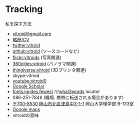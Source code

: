 # Tracking

私を探す方法


* vitroid@gmail.com
* [略歴/CV](/略歴_CV)
* [twitter:vitroid](http://twitter.com/vitroid)
* [github:vitroid](https://github.com/vitroid) (ソースコードなど)
* [flickr:vitroids](http://flickr.com/photos/vitroids) (写真関連)
* [360cities:vitroid](http://www.360cities.net/profile/vitroid) (パノラマ関連)
* [thingiverse:vitroid](http://www.thingiverse.com/vitroid) (3Dプリンタ関連)
* skype:vitroid
* [youtube:vitroid0](https://www.youtube.com/user/vitroid0/videos?sort=dd&shelf_id=1&view=0)
* [Google Scholar](https://scholar.google.com/citations?user=NBbReDMAAAAJ)
* [fonts.ignites.fewest](https://map.what3words.com/fonts.ignites.fewest)   ///[what3words](http://what3words.com) locator
* 086-251-7846 (職場. 携帯に転送される場合があります)
* [〒700-8530 岡山市北区津島中3-1-1](https://map.what3words.com/fonts.ignites.fewest) 岡山大学理学部 B-133室
* [Google maps](https://www.google.com/maps?q=34.688156,133.920557)
* vitroidの意味






